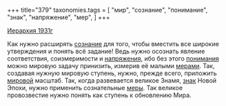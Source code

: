 +++
title="379"
taxonomies.tags = [
 "мир",
 "сознание",
 "понимание",
 "знак",
 "напряжение",
 "мер",
]
+++

[Иерархия 1931г](/agni/1931)

Как нужно расширять [сознание](/tags/сознание) для того, чтобы вместить все широкие утверждения и понять всё задание! Ведь нужно осознать явление соответствия, соизмеримости и [напряжения](/tags/напряжение), ибо без этого [понимания](/tags/понимание) можно мировую задачу принизить, измерив её малыми [мерами](/tags/мер). Так, создавая нужную мировую ступень, нужно, прежде всего, приложить [мировой](/tags/мир) масштаб. Так, когда развевается великое Знамя, [знак](/tags/знак) Новой Эпохи, нужно применить сознательные [меры](/tags/мер). Так великое провозвестие нужно понять как ступень к обновлению Мира.   

